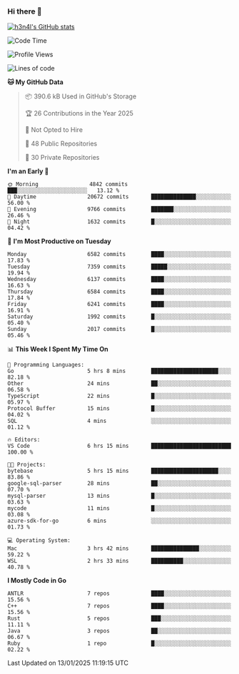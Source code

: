 ### Hi there 👋

[![h3n4l's GitHub stats](https://github-readme-stats.vercel.app/api?username=h3n4l&count_private=true&show_icons=true&theme=radical)](https://github.com/h3n4l/github-readme-stats)

<!--START_SECTION:waka-->
![Code Time](http://img.shields.io/badge/Code%20Time-2%2C045%20hrs%2052%20mins-blue)

![Profile Views](http://img.shields.io/badge/Profile%20Views-0-blue)

![Lines of code](https://img.shields.io/badge/From%20Hello%20World%20I%27ve%20Written-14.9%20million%20lines%20of%20code-blue)

**🐱 My GitHub Data** 

> 📦 390.6 kB Used in GitHub's Storage 
 > 
> 🏆 26 Contributions in the Year 2025
 > 
> 🚫 Not Opted to Hire
 > 
> 📜 48 Public Repositories 
 > 
> 🔑 30 Private Repositories 
 > 
**I'm an Early 🐤** 

```text
🌞 Morning                4842 commits        ███░░░░░░░░░░░░░░░░░░░░░░   13.12 % 
🌆 Daytime                20672 commits       ██████████████░░░░░░░░░░░   56.00 % 
🌃 Evening                9766 commits        ███████░░░░░░░░░░░░░░░░░░   26.46 % 
🌙 Night                  1632 commits        █░░░░░░░░░░░░░░░░░░░░░░░░   04.42 % 
```
📅 **I'm Most Productive on Tuesday** 

```text
Monday                   6582 commits        ████░░░░░░░░░░░░░░░░░░░░░   17.83 % 
Tuesday                  7359 commits        █████░░░░░░░░░░░░░░░░░░░░   19.94 % 
Wednesday                6137 commits        ████░░░░░░░░░░░░░░░░░░░░░   16.63 % 
Thursday                 6584 commits        ████░░░░░░░░░░░░░░░░░░░░░   17.84 % 
Friday                   6241 commits        ████░░░░░░░░░░░░░░░░░░░░░   16.91 % 
Saturday                 1992 commits        █░░░░░░░░░░░░░░░░░░░░░░░░   05.40 % 
Sunday                   2017 commits        █░░░░░░░░░░░░░░░░░░░░░░░░   05.46 % 
```


📊 **This Week I Spent My Time On** 

```text
💬 Programming Languages: 
Go                       5 hrs 8 mins        █████████████████████░░░░   82.18 % 
Other                    24 mins             ██░░░░░░░░░░░░░░░░░░░░░░░   06.58 % 
TypeScript               22 mins             █░░░░░░░░░░░░░░░░░░░░░░░░   05.97 % 
Protocol Buffer          15 mins             █░░░░░░░░░░░░░░░░░░░░░░░░   04.02 % 
SQL                      4 mins              ░░░░░░░░░░░░░░░░░░░░░░░░░   01.12 % 

🔥 Editors: 
VS Code                  6 hrs 15 mins       █████████████████████████   100.00 % 

🐱‍💻 Projects: 
bytebase                 5 hrs 15 mins       █████████████████████░░░░   83.86 % 
google-sql-parser        28 mins             ██░░░░░░░░░░░░░░░░░░░░░░░   07.70 % 
mysql-parser             13 mins             █░░░░░░░░░░░░░░░░░░░░░░░░   03.63 % 
mycode                   11 mins             █░░░░░░░░░░░░░░░░░░░░░░░░   03.08 % 
azure-sdk-for-go         6 mins              ░░░░░░░░░░░░░░░░░░░░░░░░░   01.73 % 

💻 Operating System: 
Mac                      3 hrs 42 mins       ███████████████░░░░░░░░░░   59.22 % 
WSL                      2 hrs 33 mins       ██████████░░░░░░░░░░░░░░░   40.78 % 
```

**I Mostly Code in Go** 

```text
ANTLR                    7 repos             ████░░░░░░░░░░░░░░░░░░░░░   15.56 % 
C++                      7 repos             ████░░░░░░░░░░░░░░░░░░░░░   15.56 % 
Rust                     5 repos             ███░░░░░░░░░░░░░░░░░░░░░░   11.11 % 
Java                     3 repos             ██░░░░░░░░░░░░░░░░░░░░░░░   06.67 % 
Ruby                     1 repo              █░░░░░░░░░░░░░░░░░░░░░░░░   02.22 % 
```




 Last Updated on 13/01/2025 11:19:15 UTC
<!--END_SECTION:waka-->

